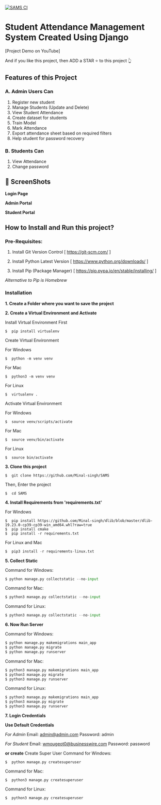 [![SAMS CI](https://github.com/Minal-singh/SAMS/actions/workflows/SAMS.yml/badge.svg)](https://github.com/Minal-singh/SAMS/actions/workflows/SAMS.yml)

# Student Attendance Management System Created Using Django

[Project Demo on YouTube]

And if you like this project, then ADD a STAR ⭐️  to this project 👆

## Features of this Project

### A. Admin Users Can
1. Register new student
2. Manage Students (Update and Delete)
3. View Student Attendance
4. Create dataset for students
5. Train Model
6. Mark Attendance
7. Export attendance sheet based on required filters
8. Help student for password recovery

### B. Students Can
1. View Attendance
2. Change password


## 📸 ScreenShots

**Login Page**

**Admin Portal**

**Student Portal**


## How to Install and Run this project?

### Pre-Requisites:
1. Install Git Version Control
[ https://git-scm.com/ ]

2. Install Python Latest Version
[ https://www.python.org/downloads/ ]

3. Install Pip (Package Manager)
[ https://pip.pypa.io/en/stable/installing/ ]

*Alternative to Pip is Homebrew*

### Installation
**1. Create a Folder where you want to save the project**

**2. Create a Virtual Environment and Activate**

Install Virtual Environment First
```
$  pip install virtualenv
```

Create Virtual Environment

For Windows
```
$  python -m venv venv
```
For Mac
```
$  python3 -m venv venv
```
For Linux
```
$  virtualenv .
```

Activate Virtual Environment

For Windows
```
$  source venv/scripts/activate
```

For Mac
```
$  source venv/bin/activate
```

For Linux
```
$  source bin/activate
```

**3. Clone this project**
```
$  git clone https://github.com/Minal-singh/SAMS
```

Then, Enter the project
```
$  cd SAMS
```

**4. Install Requirements from 'requirements.txt'**

For Windows
```
$  pip install https://github.com/Minal-singh/dlib/blob/master/dlib-19.23.0-cp39-cp39-win_amd64.whl?raw=true
$  pip install cmake
$  pip install -r requirements.txt
```
For Linux and Mac
```python
$  pip3 install -r requirements-linux.txt
```

**5. Collect Static**

Command for Windows:
```python
$ python manage.py collectstatic --no-input
```

Command for Mac:
```python
$ python3 manage.py collectstatic --no-input
```

Command for Linux:
```python
$ python3 manage.py collectstatic --no-input
```

**6. Now Run Server**

Command for Windows:
```python
$ python manage.py makemigrations main_app
$ python manage.py migrate
$ python manage.py runserver
```

Command for Mac:
```python
$ python3 manage.py makemigrations main_app
$ python3 manage.py migrate
$ python3 manage.py runserver
```

Command for Linux:
```python
$ python3 manage.py makemigrations main_app
$ python3 manage.py migrate
$ python3 manage.py runserver
```

**7. Login Credentials**

**Use Default Credentials**

*For Admin*
Email: admin@admin.com
Password: admin

*For Student*
Email: wmougeot0@businesswire.com
Password: password

**or create**
Create Super User
Command for Windows:
```
$  python manage.py createsuperuser
```

Command for Mac:
```
$  python3 manage.py createsuperuser
```

Command for Linux:
```
$  python3 manage.py createsuperuser
```

